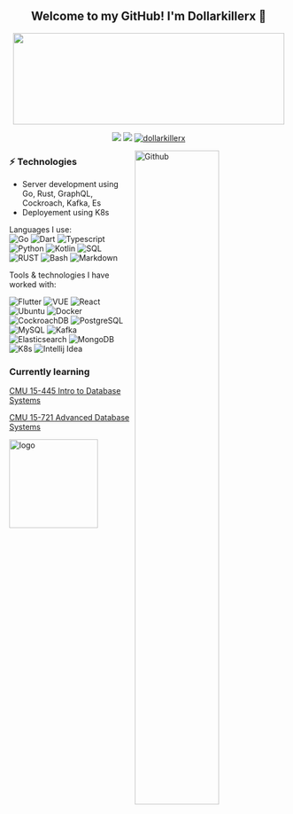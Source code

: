 <!--
### Hi there 👋

**dollarkillerx/dollarkillerx** is a ✨ _special_ ✨ repository because its `README.md` (this file) appears on your GitHub profile.

Here are some ideas to get you started:

- 🔭 I’m currently working on ...
- 🌱 I’m currently learning ...
- 👯 I’m looking to collaborate on ...
- 🤔 I’m looking for help with ...
- 💬 Ask me about ...
- 📫 How to reach me: ...
- 😄 Pronouns: ...
- ⚡ Fun fact: ...
[![current year commits](https://github-readme-stats.vercel.app/api?username=dollarkillerx&show_icons=true&theme=transparent)](https://github.com/anuraghazra/github-readme-stats)

[![Top Langs](https://github-readme-stats.vercel.app/api/top-langs/?username=dollarkillerx)](https://github.com/anuraghazra/github-readme-stats)
[![dollarkillerx github stats](https://github-readme-stats.vercel.app/api?username=dollarkillerx&count_private=true&show_icons=true&include_all_commits=true)](https://github.com/anuraghazra/github-readme-stats)
<img src="https://github-profile-trophy.vercel.app/?username=dollarkillerx&theme=flat&column=7" alt="logo" height="160" align="center" style="margin: auto; margin-bottom: 20px;" />

-->

<h2 align="center"> Welcome to my GitHub! I'm Dollarkillerx 👋 <br/> </h2>
<p align="center">
  <img width="490" height="165" src="https://github-readme-stats.vercel.app/api?username=dollarkillerx&show_icons=true&hide_border=false&line_height=20&title_color=f69673&icon_color=1b93c9&show_owner=true"/>
  <p align="center">
    <a href="https://github.com/dollarkillerx/"><img src="https://img.shields.io/github/followers/dollarkillerx?color=%234CC61E&label=GitHub%20Followers%20%3A"/></a>
    <a href="https://github.com/dollarkillerx/"><img src="https://img.shields.io/github/stars/dollarkillerx?color=%234CC61E&label=GitHub%20Stars%20%3A"/></a>
    <a href="https://github.com/dollarkillerx/"> <img src="https://komarev.com/ghpvc/?username=dollarkillerx&color=brightgreen" alt="dollarkillerx" /> </a>
  </p>
</p>

<img width="55%" align="right" alt="Github" src="https://raw.githubusercontent.com/onimur/.github/master/.resources/git-header.svg" />

### ⚡ Technologies
- Server development using Go, Rust, GraphQL, Cockroach, Kafka, Es
- Deployement using K8s

Languages I use: <br>
![Go](https://img.shields.io/badge/Golang-35495E?style=for-the-badge&logo=go&logoColor=4FC08D)
![Dart](https://img.shields.io/badge/-Dart-141414?style=for-the-badge&logo=Dart)
![Typescript](https://img.shields.io/badge/-Typescript-141414?style=for-the-badge&logo=typescript)
![Python](https://img.shields.io/badge/-Python-141414?style=for-the-badge&logo=python)
![Kotlin](https://img.shields.io/badge/Kotlin-7F52FF?style=for-the-badge&logo=Kotlin&logoColor=white)
![SQL](https://img.shields.io/badge/-SQL-141414?style=for-the-badge&logo=postgresql)
![RUST](https://img.shields.io/badge/-Rust-141414?style=for-the-badge&logo=rust)
![Bash](https://img.shields.io/badge/-Bash-141414?style=for-the-badge&logo=gnu-bash)
![Markdown](https://img.shields.io/badge/-Markdown-141414?style=for-the-badge&logo=markdown)

Tools & technologies I have worked with: <br>

![Flutter](https://img.shields.io/badge/-Flutter-141414?style=for-the-badge&logo=Flutter)
![VUE](https://img.shields.io/badge/Vue.js-35495E?style=for-the-badge&logo=vuedotjs&logoColor=4FC08D)
![React](https://img.shields.io/badge/-React-141414?style=for-the-badge&logo=react)
![Ubuntu](https://img.shields.io/badge/-Ubuntu-141414?style=for-the-badge&logo=ubuntu)
![Docker](https://img.shields.io/badge/-Docker-141414?style=for-the-badge&logo=docker)
![CockroachDB](https://img.shields.io/badge/-CockroachDB-141414?style=for-the-badge&logo=cockroachdb)
![PostgreSQL](https://img.shields.io/badge/-PostgreSQL-141414?style=for-the-badge&logo=postgresql)
![MySQL](https://img.shields.io/badge/-MySQL-141414?style=for-the-badge&logo=mysql)
![Kafka](https://img.shields.io/badge/-Kafka-141414?style=for-the-badge&logo=kafka)
![Elasticsearch](https://img.shields.io/badge/-Elasticsearch-141414?style=for-the-badge&logo=elasticsearch)
![MongoDB](https://img.shields.io/badge/-MongoDB-141414?style=for-the-badge&logo=mongodb)
![K8s](https://img.shields.io/badge/-K8s-141414?style=for-the-badge&logo=k8s)
![Intellij Idea](https://img.shields.io/badge/-Intellij%20Idea-141414?style=for-the-badge&logo=intellij-idea)

### Currently learning
[CMU 15-445 Intro to Database Systems](https://www.youtube.com/playlist?list=PLSE8ODhjZXjbohkNBWQs_otTrBTrjyohi)

[CMU 15-721 Advanced Database Systems](https://www.youtube.com/playlist?list=PLSE8ODhjZXjasmrEd2_Yi1deeE360zv5O)

<img src="https://github-profile-trophy.vercel.app/?username=dollarkillerx&theme=flat&column=7" alt="logo" height="160" align="center" style="margin: auto; margin-bottom: 20px;" />
